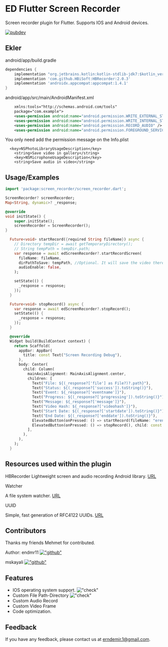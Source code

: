 
# ED Flutter Screen Recorder

Screen recorder plugin for Flutter. Supports IOS and Android devices.


[![pubdev](https://img.shields.io/badge/pub-de__screen__recorder-blue)](https://pub.dev/packages/ed_screen_recorder)

## Ekler

android/app/build.gradle
```dart
dependencies {
    implementation "org.jetbrains.kotlin:kotlin-stdlib-jdk7:$kotlin_version"
    implementation 'com.github.HBiSoft:HBRecorder:2.0.3'
    implementation 'androidx.appcompat:appcompat:1.4.1'
}
```

android/app/src/main/AndroidManifest.xml
```xml
    xmlns:tools="http://schemas.android.com/tools"
    package="com.example">
    <uses-permission android:name="android.permission.WRITE_EXTERNAL_STORAGE" android:maxSdkVersion="28" tools:ignore="ScopedStorage" />
    <uses-permission android:name="android.permission.WRITE_INTERNAL_STORAGE" />
    <uses-permission android:name="android.permission.RECORD_AUDIO" />
    <uses-permission android:name="android.permission.FOREGROUND_SERVICE" />
```

You only need add the permission message on the Info.plist

```
  <key>NSPhotoLibraryUsageDescription</key>
	<string>Save video in gallery</string>
	<key>NSMicrophoneUsageDescription</key>
	<string>Save audio in video</string>

```

  
## Usage/Examples

```dart
import 'package:screen_recorder/screen_recorder.dart';

ScreenRecorder? screenRecorder;
Map<String, dynamic>? _response;

@override
void initState() {
    super.initState();
    screenRecorder = ScreenRecorder();
}

  Future<void> startRecord({required String fileName}) async {
    // Directory tempDir = await getTemporaryDirectory();
    // String tempPath = tempDir.path;
    var response = await edScreenRecorder?.startRecordScreen(
      fileName: fileName,
      dirPathToSave: tempPath, //Optional. It will save the video there when you give the file path with whatever you want.
      audioEnable: false,
    );

    setState(() {
      _response = response;
    });
  }

  Future<void> stopRecord() async {
    var response = await edScreenRecorder?.stopRecord();
    setState(() {
      _response = response;
    });
  }

  @override
  Widget build(BuildContext context) {
    return Scaffold(
      appBar: AppBar(
        title: const Text("Screen Recording Debug"),
      ),
      body: Center(
        child: Column(
          mainAxisAlignment: MainAxisAlignment.center,
          children: [
            Text("File: ${(_response?['file'] as File?)?.path}"),
            Text("Status: ${(_response?['success']).toString()}"),
            Text("Event: ${_response?['eventname']}"),
            Text("Progress: ${(_response?['progressing']).toString()}"),
            Text("Message: ${_response?['message']}"),
            Text("Video Hash: ${_response?['videohash']}"),
            Text("Start Date: ${(_response?['startdate']).toString()}"),
            Text("End Date: ${(_response?['enddate']).toString()}"),
            ElevatedButton(onPressed: () => startRecord(fileName: "eren"), child: const Text('START RECORD')),
            ElevatedButton(onPressed: () => stopRecord(), child: const Text('STOP RECORD')),
          ],
        ),
      ),
    );
  }
```

  
## Resources used within the plugin

HBRecorder
Lightweight screen and audio recording Android library. 
[URL](https://github.com/HBiSoft/HBRecorder)

Watcher

A file system watcher. [URL](https://pub.dev/packages/watcher)

UUID

Simple, fast generation of RFC4122 UUIDs. [URL](https://pub.dev/packages/uuid)



## Contributors

Thanks my friends Mehmet for contributed.

Author: endmr11 [!["github"](https://img.shields.io/badge/GitHub-100000?style=for-the-badge&logo=github&logoColor=white)](https://github.com/endmr11)

mskayali [!["github"](https://img.shields.io/badge/GitHub-100000?style=for-the-badge&logo=github&logoColor=white)](https://github.com/mskayali) 




## Features
- IOS operating system support. !["check"](https://img.shields.io/badge/-%E2%9C%93-green)
- Custom File Path-Directory !["check"](https://img.shields.io/badge/-%E2%9C%93-green)
- Custom Audio Record
- Custom Video Frame
- Code optimization.

  
## Feedback

If you have any feedback, please contact us at erndemir.1@gmail.com.

